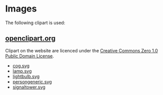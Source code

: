 Images
======

The following clipart is used:

## [openclipart.org](htts://openclipart.org)

Clipart on the website are licenced under the [Creative Commons Zero 1.0 Public Domain License](http://creativecommons.org/publicdomain/zero/1.0/).

* [cog.svg](https://openclipart.org/detail/275103/cog)
* [lamp.svg](https://openclipart.org/detail/275125/lamp)
* [lightbulb.svg](https://openclipart.org/detail/275108/lightbulb)
* [persongeneric.svg](https://openclipart.org/detail/275133/person-generic)
* [signaltower.svg](https://openclipart.org/detail/275123/signal-tower)


